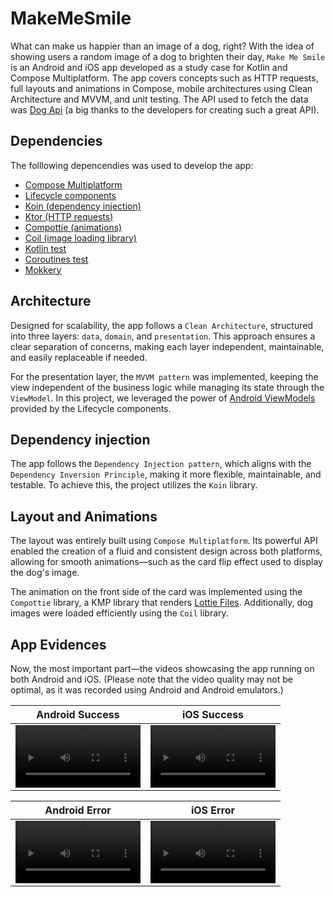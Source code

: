 # MakeMeSmile
What can make us happier than an image of a dog, right? With the idea of showing users a random image of a dog to brighten their day, `Make Me Smile` is an Android and iOS app developed as a study case for Kotlin and Compose Multiplatform. The app covers concepts such as HTTP requests, full layouts and animations in Compose, mobile architectures using Clean Architecture and MVVM, and unit testing. The API used to fetch the data was [Dog Api](https://dog.ceo/dog-api/) (a big thanks to the developers for creating such a great API).

## Dependencies
The folllowing depencendies was used to develop the app:
- [Compose Multiplatform](https://www.jetbrains.com/compose-multiplatform/)
- [Lifecycle components](https://www.jetbrains.com/help/kotlin-multiplatform-dev/compose-lifecycle.html)
- [Koin (dependency injection)](https://insert-koin.io)
- [Ktor (HTTP requests)](https://ktor.io)
- [Compottie (animations)](https://github.com/alexzhirkevich/compottie)
- [Coil (image loading library)](https://coil-kt.github.io/coil/)
- [Kotlin test](https://kotlinlang.org/api/core/kotlin-test/)
- [Coroutines test](https://kotlinlang.org/api/kotlinx.coroutines/kotlinx-coroutines-test/)
- [Mokkery](https://mokkery.dev)

## Architecture
Designed for scalability, the app follows a `Clean Architecture`, structured into three layers: `data`, `domain`, and `presentation`. This approach ensures a clear separation of concerns, making each layer independent, maintainable, and easily replaceable if needed.

For the presentation layer, the `MVVM pattern` was implemented, keeping the view independent of the business logic while managing its state through the `ViewModel`. In this project, we leveraged the power of [Android ViewModels](https://www.jetbrains.com/help/kotlin-multiplatform-dev/compose-viewmodel.html) provided by the Lifecycle components.

## Dependency injection
The app follows the `Dependency Injection pattern`, which aligns with the `Dependency Inversion Principle`, making it more flexible, maintainable, and testable. To achieve this, the project utilizes the `Koin` library.

## Layout and Animations
The layout was entirely built using `Compose Multiplatform`. Its powerful API enabled the creation of a fluid and consistent design across both platforms, allowing for smooth animations—such as the card flip effect used to display the dog's image.

The animation on the front side of the card was implemented using the `Compottie` library, a KMP library that renders [Lottie Files](https://lottiefiles.com). Additionally, dog images were loaded efficiently using the `Coil` library.

## App Evidences
Now, the most important part—the videos showcasing the app running on both Android and iOS. (Please note that the video quality may not be optimal, as it was recorded using Android and Android emulators.)

| Android Success | iOS Success |
|---|---|
| <video src='https://github.com/user-attachments/assets/796b0e97-df7a-4537-a9da-48cbc4b7002d' width=200/> | <video src='https://github.com/user-attachments/assets/0def205a-e19c-4cd3-a6ed-a89265e6b667' width=200/> |

| Android Error | iOS Error |
|---|---|
| <video src='https://github.com/user-attachments/assets/0103d5ba-1b29-4d5f-8bb2-7a379ef7270b' width=200/> | <video src='https://github.com/user-attachments/assets/aae46ad6-d770-4da6-9f7d-ce46c7e0b52e' width=200/> |
